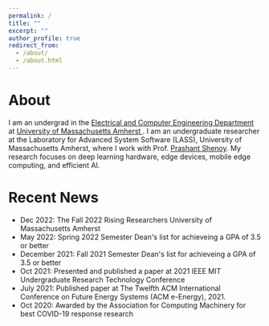 ```yaml
---
permalink: /
title: ""
excerpt: ""
author_profile: true
redirect_from: 
  - /about/
  - /about.html
---
```



# About
I am an undergrad in the [Electrical and Computer Engineering Department](https://ece.umass.edu/) at [University of Massachusetts Amherst
](https://www.umass.edu/). I am an undergraduate researcher at the Laboratory for Advanced System Software (LASS), University of Massachusetts Amherst, where I work with Prof. [Prashant Shenoy](https://people.cs.umass.edu/~shenoy/). My research focuses on deep learning hardware, edge devices, mobile edge computing, and efficient AI.

# Recent News
* Dec 2022: The Fall 2022 Rising Researchers University of Massachusetts Amherst
* May 2022: Spring 2022 Semester Dean's list for achieveing a GPA of 3.5 or better
* December 2021: Fall 2021 Semester Dean's list for achieveing a GPA of 3.5 or better
* Oct 2021: Presented and published a paper at 2021 IEEE MIT Undergraduate Research Technology Conference
* July 2021: Published paper at The Twelfth ACM International Conference on Future Energy Systems (ACM e-Energy), 2021.
* Oct 2020: Awarded by the Association for Computing Machinery for best COVID-19 response research
